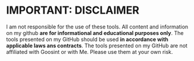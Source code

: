 # IMPORTANT: DISCLAIMER

I am not responsible for the use of these tools. All content and information on my github **are for informational and educational purposes only**. The tools presented on my GitHub should be used **in accordance with applicable laws ans contracts**. The tools presented on my GitHub are not affiliated with Goosint or with Me. Please use them at your own risk.
